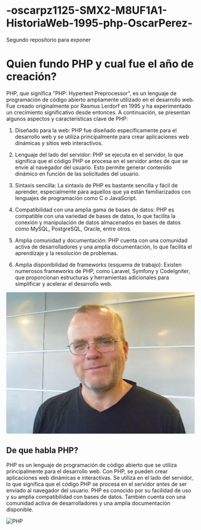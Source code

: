 # -oscarpz1125-SMX2-M8UF1A1-HistoriaWeb-1995-php-OscarPerez-
Segundo repositorio para exponer


# Quien fundo PHP y cual fue el año de creación?


PHP, que significa "PHP: Hypertext Preprocessor", es un lenguaje de programación de código abierto ampliamente utilizado en el desarrollo web. Fue creado originalmente por Rasmus Lerdorf en 1995 y ha experimentado un crecimiento significativo desde entonces. A continuación, se presentan algunos aspectos y características clave de PHP:

1. Diseñado para la web: PHP fue diseñado específicamente para el desarrollo web y se utiliza principalmente para crear aplicaciones web dinámicas y sitios web interactivos.

2. Lenguaje del lado del servidor: PHP se ejecuta en el servidor, lo que significa que el código PHP se procesa en el servidor antes de que se envíe al navegador del usuario. Esto permite generar contenido dinámico en función de las solicitudes del usuario.

3. Sintaxis sencilla: La sintaxis de PHP es bastante sencilla y fácil de aprender, especialmente para aquellos que ya están familiarizados con lenguajes de programación como C o JavaScript.

4. Compatibilidad con una amplia gama de bases de datos: PHP es compatible con una variedad de bases de datos, lo que facilita la conexión y manipulación de datos almacenados en bases de datos como MySQL, PostgreSQL, Oracle, entre otros.

5. Amplia comunidad y documentación: PHP cuenta con una comunidad activa de desarrolladores y una amplia documentación, lo que facilita el aprendizaje y la resolución de problemas.

6. Amplia disponibilidad de frameworks (esquema de trabajo): Existen numerosos frameworks de PHP, como Laravel, Symfony y CodeIgniter, que proporcionan estructuras y herramientas adicionales para simplificar y acelerar el desarrollo web.


 ![Creador](https://github.com/oscarpz1125/-oscarpz1125-SMX2-M8UF1A1-HistoriaWeb-1995-php-OscarPerez-/blob/main/lerdorf.jpg "Creador") 


## De que habla PHP?


PHP es un lenguaje de programación de código abierto que se utiliza principalmente para el desarrollo web. Con PHP, se pueden crear aplicaciones web dinámicas e interactivas. Se utiliza en el lado del servidor, lo que significa que el código PHP se procesa en el servidor antes de ser enviado al navegador del usuario. PHP es conocido por su facilidad de uso y su amplia compatibilidad con bases de datos. También cuenta con una comunidad activa de desarrolladores y una amplia documentación disponible.


![PHP](hhttps://github.com/oscarpz1125/-oscarpz1125-SMX2-M8UF1A1-HistoriaWeb-1995-php-OscarPerez-/blob/main/PHP-logo.svg.png "PHP") 
